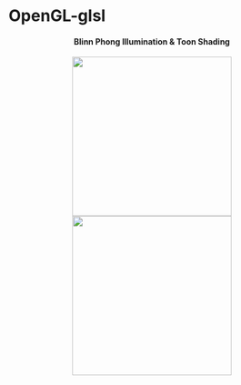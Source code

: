 OpenGL-glsl
===========
 <div style="text-align:center"><h4>Blinn Phong Illumination & Toon Shading</h4><img src ="https://lh3.googleusercontent.com/-9BHnPKzOb5g/VIIscdPKo7I/AAAAAAAAAPw/u_vb34_pF_A/w1031-h823-no/2.png"  height=280px />
<img src ="https://lh5.googleusercontent.com/-JL0e6yXz7Sw/VIIscYvAIKI/AAAAAAAAAP0/TkItlJ6iCwk/w1031-h823-no/2.png" height=280px/></div>
